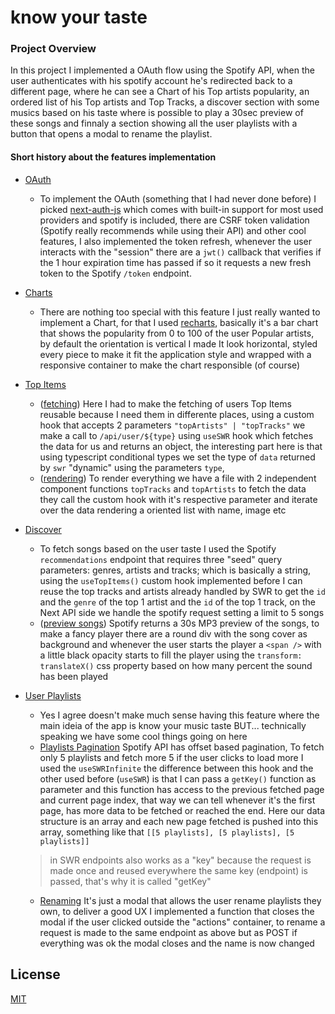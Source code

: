 # know your taste

### Project Overview
  In this project I implemented a OAuth flow using the Spotify API, when the user authenticates with his spotify account he's redirected back to a different page, where he can see a Chart of his Top artists popularity, an ordered list of his Top artists and Top Tracks, a discover section with some musics based on his taste where is possible to play a 30sec preview of these songs and finnaly a section showing all the user playlists with a button that opens a modal to rename the playlist.
  

#### Short history about the features implementation

  - [OAuth](https://github.com/joaovitorzv/know-your-taste/blob/main/pages/api/auth/%5B...nextauth%5D.ts)
    - To implement the OAuth (something that I had never done before) I picked [next-auth-js](https://next-auth.js.org) which comes with built-in support for most used providers and spotify is included, there are CSRF token validation (Spotify really recommends while using their API) and other cool features, I also implemented the token refresh, whenever the user interacts with the "session" there are a `jwt()` callback that verifies if the 1 hour expiration time has passed if so it requests a new fresh token to the Spotify `/token` endpoint.

  - [Charts](https://github.com/joaovitorzv/know-your-taste/blob/main/components/ArtistsChart/artistsChart.tsx)
    - There are nothing too special with this feature I just really wanted to implement a Chart, for that I used [recharts](http://recharts.org/), basically it's a bar chart that shows the popularity from 0 to 100 of the user Popular artists, by default the orientation is vertical I made It look horizontal, styled every piece to make it fit the application style and wrapped with a responsive container to make the chart responsible (of course)

  - [Top Items](https://github.com/joaovitorzv/know-your-taste/blob/main/components/TopItems/topItems.tsx)
    - ([fetching](https://github.com/joaovitorzv/know-your-taste/blob/main/hooks/swr/useTopItems.ts)) Here I had to make the fetching of users Top Items reusable because I need them in differente places, using a custom hook that accepts 2 parameters `"topArtists" | "topTracks"` we make a call to `/api/user/${type}` using `useSWR` hook which fetches the data for us and returns an object, the interesting part here is that using typescript conditional types we set the type of `data` returned by `swr` "dynamic" using the parameters `type`, 
    - ([rendering](https://github.com/joaovitorzv/know-your-taste/blob/main/components/TopItems/topItems.tsx)) To render everything we have a file with 2 independent component functions `topTracks` and `topArtists` to fetch the data they call the custom hook with it's respective parameter and iterate over the data rendering a oriented list with name, image etc

  - [Discover](https://github.com/joaovitorzv/know-your-taste/blob/main/components/Discover/discover.tsx)
    - To fetch songs based on the user taste I used the Spotify `recommendations` endpoint that requires three "seed" query parameters: genres, artists and tracks; which is basically a string, using the `useTopItems()` custom hook implemented before I can reuse the top tracks and artists already handled by SWR to get the `id` and the `genre` of the top 1 artist and the `id` of the top 1 track, on the Next API side we handle the spotify request setting a limit to 5 songs
    - ([preview songs](https://github.com/joaovitorzv/know-your-taste/blob/main/components/List/list.tsx#L34)) Spotify returns a 30s MP3 preview of the songs, to make a fancy player there are a round div with the song cover as background and whenever the user starts the player a `<span />` with a little black opacity starts to fill the player using the `transform: translateX()` css property based on how many percent the sound has been played
     
    
  - [User Playlists](https://github.com/joaovitorzv/know-your-taste/blob/main/components/Playlists/myPlaylists.tsx)
    - Yes I agree doesn't make much sense having this feature where the main ideia of the app is know your music taste BUT... technically speaking we have some cool things going on here
    - [Playlists Pagination](https://github.com/joaovitorzv/know-your-taste/blob/main/components/Playlists/myPlaylists.tsx#L38) Spotify API has offset based pagination, To fetch only 5 playlists and fetch more 5 if the user clicks to load more I used the `useSWRInfinite` the difference between this hook and the other used before (`useSWR`) is that I can pass a `getKey()` function as parameter and this function has access to the previous fetched page and current page index, that way we can tell whenever it's the first page, has more data to be fetched or reached the end. Here our data structure is an array and each new page fetched is pushed into this array, something like that `[[5 playlists], [5 playlists], [5 playlists]]`

    > in SWR endpoints also works as a "key" because the request is made once and reused everywhere the same key (endpoint) is passed, that's why it is called "getKey"

    - [Renaming](https://github.com/joaovitorzv/know-your-taste/blob/main/components/Playlists/Playlist/playlist.tsx) It's just a modal that allows the user rename playlists they own, to deliver a good UX I implemented a function that closes the modal if the user clicked outside the "actions" container, to rename a request is made to the same endpoint as above but as POST if everything was ok the modal closes and the name is now changed

## License

[MIT](LICENSE)
